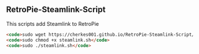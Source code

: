 ## RetroPie-Steamlink-Script

This scripts add Steamlink to RetroPie


```markdown
<code>sudo wget https://cherkes001.github.io/RetroPie-Steamlink-Script/steamlink.sh</code>
<code>sudo chmod +x steamlink.sh</code>
<code>sudo ./steamlink.sh</code>
```
